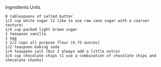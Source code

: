 
Ingredients
Units

    8 tablespoons of salted butter
    1/2 cup white sugar (I like to use raw cane sugar with a coarser texture)
    1/4 cup packed light brown sugar
    1 teaspoon vanilla
    1 egg
    1 1/2 cups all purpose flour (6.75 ounces)
    1/2 teaspoon baking soda
    1/4 teaspoon salt (but I always add a little extra)
    3/4 cup chocolate chips (I use a combination of chocolate chips and chocolate chunks)
